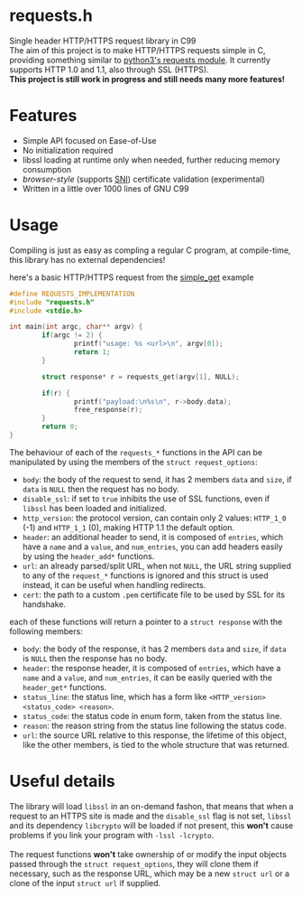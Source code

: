 # requests.h

Single header HTTP/HTTPS request library in C99<br>
The aim of this project is to make HTTP/HTTPS requests simple in C, providing something similar to [python3's requests module](https://github.com/psf/requests).
It currently supports HTTP 1.0 and 1.1, also through SSL (HTTPS).<br>
**This project is still work in progress and still needs many more features!**

# Features

- Simple API focused on Ease-of-Use
- No initialization required
- libssl loading at runtime only when needed, further reducing memory consumption
- *browser-style* (supports [SNI](https://en.wikipedia.org/wiki/Server_Name_Indication)) certificate validation (experimental)
- Written in a little over 1000 lines of GNU C99

# Usage

Compiling is just as easy as compling a regular C program, at compile-time, this library has no external dependencies!

here's a basic HTTP/HTTPS request from the [simple_get](https://github.com/danmig06/requests.h/blob/main/samples/simple_get.c) example
```c
#define REQUESTS_IMPLEMENTATION
#include "requests.h"
#include <stdio.h>

int main(int argc, char** argv) {
        if(argc != 2) {
                printf("usage: %s <url>\n", argv[0]);
                return 1;
        }

        struct response* r = requests_get(argv[1], NULL);

        if(r) {
                printf("payload:\n%s\n", r->body.data);
                free_response(r);
        }
        return 0;
}
```

The behaviour of each of the ``requests_*`` functions in the API can be manipulated by using the members of the ``struct request_options``:
- ``body``: the body of the request to send, it has 2 members ``data`` and ``size``, if ``data`` is ``NULL`` then the request has no body.
- ``disable_ssl``: if set to ``true`` inhibits the use of SSL functions, even if ``libssl`` has been loaded and initialized.
- ``http_version``: the protocol version, can contain only 2 values: ``HTTP_1_0`` (-1) and ``HTTP_1_1`` (0), making HTTP 1.1 the default option.
- ``header``: an additional header to send, it is composed of ``entries``, which have a ``name`` and a ``value``, and ``num_entries``, you can add headers easily by using the ``header_add*`` functions.
- ``url``: an already parsed/split URL, when not ``NULL``, the URL string supplied to any of the ``request_*`` functions is ignored and this struct is used instead, it can be useful when handling redirects.
- ``cert``: the path to a custom ``.pem`` certificate file to be used by SSL for its handshake.

each of these functions will return a pointer to a ``struct response`` with the following members:
- ``body``: the body of the response, it has 2 members ``data`` and ``size``, if ``data`` is ``NULL`` then the response has no body.
- ``header``: the response header, it is composed of ``entries``, which have a ``name`` and a ``value``, and ``num_entries``, it can be easily queried with the ``header_get*`` functions.
- ``status_line``: the status line, which has a form like ``<HTTP_version> <status_code> <reason>``.
- ``status_code``: the status code in enum form, taken from the status line.
- ``reason``: the reason string from the status line following the status code.
- ``url``: the source URL relative to this response, the lifetime of this object, like the other members, is tied to the whole structure that was returned. 

# Useful details

The library will load ``libssl`` in an on-demand fashon, that means that when a request to an HTTPS site is made and the ``disable_ssl`` flag is not set, ``libssl`` and its dependency ``libcrypto`` will be loaded if not present, this **won't** cause problems if you link your program with ``-lssl -lcrypto``.<br><br>
The request functions **won't** take ownership of or modify the input objects passed through the ``struct request_options``, they will clone them if necessary, such as the response URL, which may be a new ``struct url`` or a clone of the input ``struct url`` if supplied.
